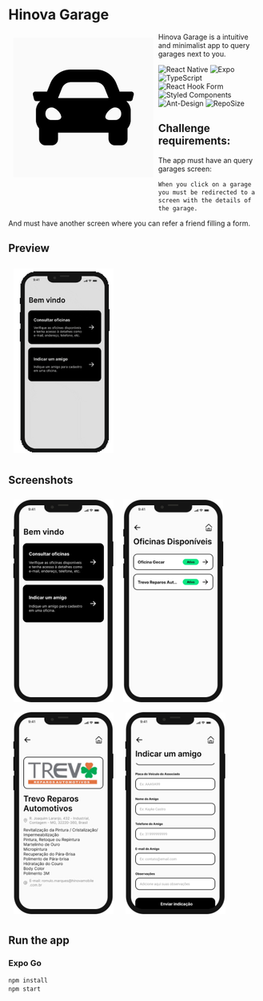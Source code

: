 # Hinova Garage

<img src="./readme/icon.png" align="left"
width="280" hspace="10" vspace="10">

Hinova Garage is a intuitive and minimalist app to query garages next to you.

![React Native](https://img.shields.io/badge/react_native-%2320232a.svg?style=for-the-badge&logo=react&logoColor=%2361DAFB) ![Expo](https://img.shields.io/badge/expo-1C1E24?style=for-the-badge&logo=expo&logoColor=#D04A37) ![TypeScript](https://img.shields.io/badge/typescript-%23007ACC.svg?style=for-the-badge&logo=typescript&logoColor=white) ![React Hook Form](https://img.shields.io/badge/React%20Hook%20Form-%23EC5990.svg?style=for-the-badge&logo=reacthookform&logoColor=white) ![Styled Components](https://img.shields.io/badge/styled--components-DB7093?style=for-the-badge&logo=styled-components&logoColor=white) ![Ant-Design](https://img.shields.io/badge/-AntDesign-%230170FE?style=for-the-badge&logo=ant-design&logoColor=white) ![RepoSize](https://img.shields.io/github/repo-size/kaykecastrosi/challenge-hinova-garageapp?style=for-the-badge)

## Challenge requirements:

The app must have an query garages screen:

    When you click on a garage you must be redirected to a screen with the details of the garage.

And must have another screen where you can refer a friend filling a form.

## Preview

<img src="./readme/App.gif"
width="200"
    hspace="10" vspace="10">

## Screenshots

<img src="./readme/Home.png" align="left"
width="200"
    hspace="10" vspace="10">
<img src="./readme/QueryGarages.png" align="center"
width="200"
    hspace="10" vspace="10">
<img src="./readme/GarageDetails.png" align="center"
width="200"
    hspace="10" vspace="10">
<img src="./readme/ReferFriend.png" align="center"
width="200"
    hspace="10" vspace="10">

## Run the app

### Expo Go

```bash
npm install
npm start
```
